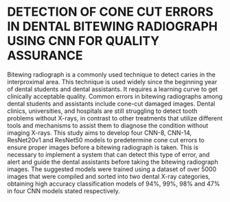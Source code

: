 # DETECTION OF CONE CUT ERRORS IN DENTAL BITEWING RADIOGRAPH USING CNN FOR QUALITY ASSURANCE
Bitewing radiograph is a commonly used technique to detect caries in the interproximal area. This technique is used widely since the beginning year of dental students and dental assistants. It requires a learning curve to get clinically acceptable quality. Common errors in bitewing radiographs among dental students and assistants include cone-cut damaged images. Dental clinics, universities, and hospitals are still struggling to detect tooth problems without X-rays, in contrast to other treatments that utilize different tools and mechanisms to assist them to diagnose the condition without imaging X-rays. This study aims to develop four CNN-8, CNN-14, ResNet20v1 and ResNet50 models to predetermine cone cut errors to ensure proper images before a bitewing radiograph is taken. This is necessary to implement a system that can detect this type of error, and alert and guide the dental assistants before taking the bitewing radiograph images. The suggested models were trained using a dataset of over 5000 images that were compiled and sorted into two dental X-ray categories, obtaining high accuracy classification models of 94%, 99%, 98% and 47% in four CNN models stated respectively.
